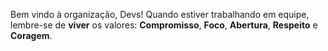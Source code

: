 Bem vindo à organização, Devs!
Quando estiver trabalhando em equipe, lembre-se de **viver** os valores: **Compromisso**, **Foco**, **Abertura**, **Respeito** e **Coragem**.
